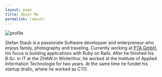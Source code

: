 ```yaml
---
layout: page
title: About Me
permalink: /about/
---
```


![profile](https://www.gravatar.com/avatar/50583432ceff40a3efc59878777a5ab5&s=400)

Stefan Staub is a passionate Software developper and enterpreneur who enjoys family, photography and traveling. Currently working at [PTA GmbH](http://www.pta.ch), his focus is building applications with Ruby on Rails. After he finished his B.Sc. in IT at the ZHAW in Winterthur, he worked at the Institute of Applied Information Technologie for two years. At the same time he fundet his startup drallo, where he worked as CTO.